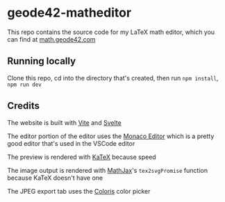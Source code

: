 # geode42-matheditor

This repo contains the source code for my LaTeX math editor, which you can find at [math.geode42.com](https://math.geode42.com)

## Running locally
Clone this repo, cd into the directory that's created, then run `npm install`, `npm run dev`

## Credits
The website is built with [Vite](https://vitejs.dev/) and [Svelte](https://svelte.dev/)

The editor portion of the editor uses the [Monaco Editor](https://microsoft.github.io/monaco-editor/) which is a pretty good editor that's used in the VSCode editor

The preview is rendered with [KaTeX](https://katex.org/) because speed

The image output is rendered with [MathJax](https://www.mathjax.org/)'s `tex2svgPromise` function because KaTeX doesn't have one

The JPEG export tab uses the [Coloris](https://coloris.js.org/) color picker


